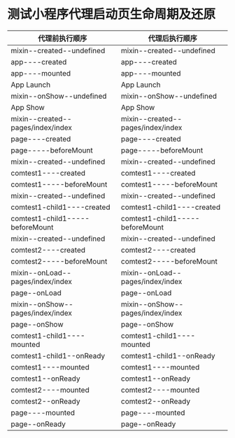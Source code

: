 # 测试小程序代理启动页生命周期及还原

代理前执行顺序  |   代理后执行顺序
--- |   ---
mixin--created--undefined   |   mixin--created--undefined
app----created  |   app----created
app----mounted  |   app----mounted
App Launch  |   App Launch
mixin--onShow--undefined    |   mixin--onShow--undefined
App Show  | App Show    
mixin--created--pages/index/index   |   mixin--created--pages/index/index
page----created |   page----created
page-----beforeMount    |   page-----beforeMount
mixin--created--undefined   |   mixin--created--undefined
comtest1----created |   comtest1----created 
comtest1-----beforeMount    |   comtest1-----beforeMount
mixin--created--undefined   |   mixin--created--undefined   
comtest1-child1----created  |   comtest1-child1----created
comtest1-child1-----beforeMount |   comtest1-child1-----beforeMount
mixin--created--undefined   |   mixin--created--undefined
comtest2----created |   comtest2----created 
comtest2-----beforeMount    |   comtest2-----beforeMount
mixin--onLoad--pages/index/index    |   mixin--onLoad--pages/index/index
page--onLoad    |   page--onLoad
mixin--onShow--pages/index/index    |   mixin--onShow--pages/index/index
page--onShow    |   page--onShow
comtest1-child1----mounted  |   comtest1-child1----mounted
comtest1-child1--onReady    |   comtest1-child1--onReady
comtest1----mounted |   comtest1----mounted
comtest1--onReady   |   comtest1--onReady
comtest2----mounted |   comtest2----mounted
comtest2--onReady   |   comtest2--onReady
page----mounted |   page----mounted
page--onReady   |   page--onReady
